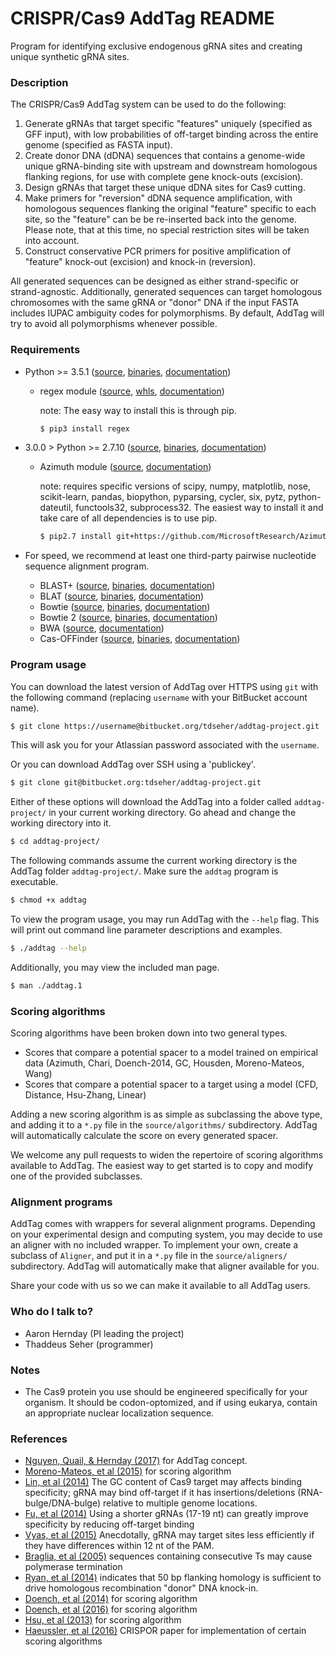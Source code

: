# CRISPR/Cas9 AddTag README #

Program for identifying exclusive endogenous gRNA sites and creating unique synthetic gRNA sites.

### Description ###

The CRISPR/Cas9 AddTag system can be used to do the following:

 1. Generate gRNAs that target specific "features" uniquely (specified as GFF input), with low probabilities of off-target binding across the entire genome (specified as FASTA input).
 2. Create donor DNA (dDNA) sequences that contains a genome-wide unique gRNA-binding site with upstream and downstream homologous flanking regions, for use with complete gene knock-outs (excision).
 3. Design gRNAs that target these unique dDNA sites for Cas9 cutting.
 4. Make primers for "reversion" dDNA sequence amplification, with homologous sequences flanking the original "feature" specific to each site, so the "feature" can be be re-inserted back into the genome. Please note, that at this time, no special restriction sites will be taken into account.
 5. Construct conservative PCR primers for positive amplification of "feature" knock-out (excision) and knock-in (reversion).

All generated sequences can be designed as either strand-specific or strand-agnostic. Additionally, generated sequences can target homologous chromosomes with the same gRNA or "donor" DNA if the input FASTA includes IUPAC ambiguity codes for polymorphisms. By default, AddTag will try to avoid all polymorphisms whenever possible.

### Requirements ###

 * Python >= 3.5.1 ([source](https://www.python.org/downloads/), [binaries](https://www.python.org/downloads/), [documentation](https://docs.python.org/3/))
    - regex module ([source](https://bitbucket.org/mrabarnett/mrab-regex), [whls](https://pypi.python.org/pypi/regex), [documentation](https://pypi.python.org/pypi/regex))
      
      note: The easy way to install this is through pip.
      
      ```sh
      $ pip3 install regex
      ```

 * 3.0.0 > Python >= 2.7.10 ([source](https://www.python.org/downloads/), [binaries](https://www.python.org/downloads/), [documentation](https://docs.python.org/2/))
    - Azimuth module ([source](https://github.com/MicrosoftResearch/Azimuth), [documentation](https://www.microsoft.com/en-us/research/project/azimuth/))
      
      note: requires specific versions of scipy, numpy, matplotlib, nose, scikit-learn, pandas, biopython, pyparsing, cycler, six, pytz, python-dateutil, functools32, subprocess32. The easiest way to install it and take care of all dependencies is to use pip.
      
      ```sh
      $ pip2.7 install git+https://github.com/MicrosoftResearch/Azimuth.git
      ```

 * For speed, we recommend at least one third-party pairwise nucleotide sequence alignment program.
    - BLAST+ ([source](ftp://ftp.ncbi.nlm.nih.gov/blast/executables/blast+/LATEST), [binaries](ftp://ftp.ncbi.nlm.nih.gov/blast/executables/blast+/LATEST), [documentation](https://www.ncbi.nlm.nih.gov/books/NBK279690/))
    - BLAT ([source](https://genome.ucsc.edu/goldenPath/help/blatSpec.html), [binaries](http://hgdownload.cse.ucsc.edu/admin/exe/), [documentation](https://genome.ucsc.edu/goldenPath/help/blatSpec.html))
    - Bowtie ([source](https://github.com/BenLangmead/bowtie), [binaries](https://sourceforge.net/projects/bowtie-bio/files/bowtie/), [documentation](http://bowtie-bio.sourceforge.net/manual.shtml))
    - Bowtie 2 ([source](https://github.com/BenLangmead/bowtie2), [binaries](https://sourceforge.net/projects/bowtie-bio/files/bowtie2/), [documentation](http://bowtie-bio.sourceforge.net/bowtie2/manual.shtml))
    - BWA ([source](https://github.com/lh3/bwa), [documentation](http://bio-bwa.sourceforge.net/bwa.shtml))
    - Cas-OFFinder ([source](https://github.com/snugel/cas-offinder), [binaries](https://sourceforge.net/projects/cas-offinder/files/Binaries/), [documentation](http://www.rgenome.net/cas-offinder/portable))

### Program usage ###
You can download the latest version of AddTag over HTTPS using `git` with the following command (replacing `username` with your BitBucket account name).
```sh
$ git clone https://username@bitbucket.org/tdseher/addtag-project.git
```

This will ask you for your Atlassian password associated with the `username`.

Or you can download AddTag over SSH using a 'publickey'.
```sh
$ git clone git@bitbucket.org:tdseher/addtag-project.git
```

Either of these options will download the AddTag into a folder called `addtag-project/` in your current working directory. Go ahead and change the working directory into it.
```sh
$ cd addtag-project/
```

The following commands assume the current working directory is the AddTag folder `addtag-project/`. Make sure the `addtag` program is executable.
```sh
$ chmod +x addtag
```

To view the program usage, you may run AddTag with the `--help` flag. This will print out command line parameter descriptions and examples.
```sh
$ ./addtag --help
```

Additionally, you may view the included man page.
```sh
$ man ./addtag.1
```

### Scoring algorithms ###
Scoring algorithms have been broken down into two general types.

 * Scores that compare a potential spacer to a model trained on empirical data (Azimuth, Chari, Doench-2014, GC, Housden, Moreno-Mateos, Wang)
 * Scores that compare a potential spacer to a target using a model (CFD, Distance, Hsu-Zhang, Linear)

Adding a new scoring algorithm is as simple as subclassing the above type, and adding it to a `*.py` file in the `source/algorithms/` subdirectory. AddTag will automatically calculate the score on every generated spacer.

We welcome any pull requests to widen the repertoire of scoring algorithms available to AddTag. The easiest way to get started is to copy and modify one of the provided subclasses.

### Alignment programs ###
AddTag comes with wrappers for several alignment programs. Depending on your experimental design and computing system, you may decide to use an aligner with no included wrapper. To implement your own, create a subclass of `Aligner`, and put it in a `*.py` file in the `source/aligners/` subdirectory. AddTag will automatically make that aligner available for you.

Share your code with us so we can make it available to all AddTag users.

### Who do I talk to? ###

 * Aaron Hernday (PI leading the project)
 * Thaddeus Seher (programmer)

### Notes ###

 * The Cas9 protein you use should be engineered specifically for your organism. It should be codon-optomized, and if using eukarya, contain an appropriate nuclear localization sequence.

### References ###
 * [Nguyen, Quail, & Hernday (2017)](http://dx.doi.org/10.1128/mSphereDirect.00149-17) for AddTag concept.
 * [Moreno-Mateos, et al (2015)](http://dx.doi.org/10.1038/nmeth.3543) for scoring algorithm
 * [Lin, et al (2014)](http://dx.doi.org/10.1093/nar/gku402) The GC content of Cas9 target may affects binding specificity; gRNA may bind off-target if it has insertions/deletions (RNA-bulge/DNA-bulge) relative to multiple genome locations.
 * [Fu, et al (2014)](http://dx.doi.org/10.1038/nbt.2808) Using a shorter gRNAs (17-19 nt) can greatly improve specificity by reducing off-target binding
 * [Vyas, et al (2015)](http://dx.doi.org/10.1126/sciadv.1500248) Anecdotally, gRNA may target sites less efficiently if they have differences within 12 nt of the PAM.
 * [Braglia, et al (2005)](http://dx.doi.org/10.1074/jbc.M412238200) sequences containing consecutive Ts may cause polymerase termination
 * [Ryan, et al (2014)](http://dx.doi.org/10.7554/eLife.03703) indicates that 50 bp flanking homology is sufficient to drive homologous recombination "donor" DNA knock-in.
 * [Doench, et al (2014)](http://dx.doi.org/10.1038/nbt.3026) for scoring algorithm
 * [Doench, et al (2016)](http://dx.doi.org/10.1038/nbt.3437) for scoring algorithm
 * [Hsu, et al (2013)](http://dx.doi.org/10.1038/nbt.2647) for scoring algorithm
 * [Haeussler, et al (2016)](http://dx.doi.org/10.1186/s13059-016-1012-2) CRISPOR paper for implementation of certain scoring algorithms
